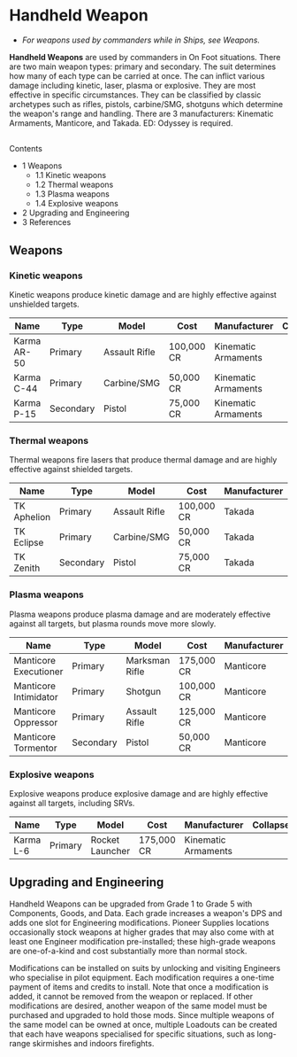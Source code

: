 # Handheld Weapon
- *For weapons used by commanders while in Ships, see Weapons.*

**Handheld Weapons** are used by commanders in On Foot situations. There are two main weapon types: primary and secondary. The suit determines how many of each type can be carried at once. The can inflict various damage including kinetic, laser, plasma or explosive. They are most effective in specific circumstances. They can be classified by classic archetypes such as rifles, pistols, carbine/SMG, shotguns which determine the weapon's range and handling. There are 3 manufacturers: Kinematic Armaments, Manticore, and Takada. ED: Odyssey is required.

## 

Contents

- 1 Weapons
    - 1.1 Kinetic weapons
    - 1.2 Thermal weapons
    - 1.3 Plasma weapons
    - 1.4 Explosive weapons
- 2 Upgrading and Engineering
- 3 References

## Weapons

### Kinetic weapons

Kinetic weapons produce kinetic damage and are highly effective against unshielded targets.

| Name | Type | Model | Cost | Manufacturer | CollapseImage |
| --- | --- | --- | --- | --- | --- |
| Karma AR-50 | Primary | Assault Rifle | 100,000 CR | Kinematic Armaments |  |
| Karma C-44 | Primary | Carbine/SMG | 50,000 CR | Kinematic Armaments |  |
| Karma P-15 | Secondary | Pistol | 75,000 CR | Kinematic Armaments |  |

### Thermal weapons

Thermal weapons fire lasers that produce thermal damage and are highly effective against shielded targets.

| Name | Type | Model | Cost | Manufacturer | CollapseImage |
| --- | --- | --- | --- | --- | --- |
| TK Aphelion<br> | Primary | Assault Rifle | 100,000 CR | Takada |  |
| TK Eclipse | Primary | Carbine/SMG | 50,000 CR | Takada |  |
| TK Zenith | Secondary | Pistol | 75,000 CR | Takada |  |

### Plasma weapons

Plasma weapons produce plasma damage and are moderately effective against all targets, but plasma rounds move more slowly.

| Name | Type | Model | Cost | Manufacturer | CollapseImage |
| --- | --- | --- | --- | --- | --- |
| Manticore Executioner | Primary | Marksman Rifle | 175,000 CR | Manticore |  |
| Manticore Intimidator | Primary | Shotgun | 100,000 CR | Manticore |  |
| Manticore Oppressor | Primary | Assault Rifle | 125,000 CR | Manticore |  |
| Manticore Tormentor | Secondary | Pistol | 50,000 CR | Manticore |  |

### Explosive weapons

Explosive weapons produce explosive damage and are highly effective against all targets, including SRVs.

| Name | Type | Model | Cost | Manufacturer | CollapseImage |
| --- | --- | --- | --- | --- | --- |
| Karma L-6 | Primary | Rocket Launcher | 175,000 CR | Kinematic Armaments |  |

## Upgrading and Engineering

Handheld Weapons can be upgraded from Grade 1 to Grade 5 with Components, Goods, and Data. Each grade increases a weapon's DPS and adds one slot for Engineering modifications. Pioneer Supplies locations occasionally stock weapons at higher grades that may also come with at least one Engineer modification pre-installed; these high-grade weapons are one-of-a-kind and cost substantially more than normal stock.

Modifications can be installed on suits by unlocking and visiting Engineers who specialise in pilot equipment. Each modification requires a one-time payment of items and credits to install. Note that once a modification is added, it cannot be removed from the weapon or replaced. If other modifications are desired, another weapon of the same model must be purchased and upgraded to hold those mods. Since multiple weapons of the same model can be owned at once, multiple Loadouts can be created that each have weapons specialised for specific situations, such as long-range skirmishes and indoors firefights.